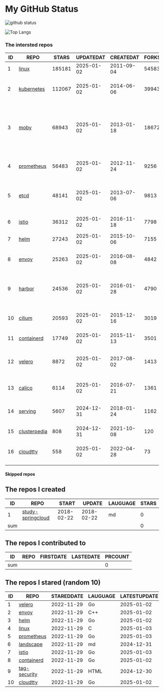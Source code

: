 # My GitHub Status

<img src="https://github-readme-stats-1.yihong0618.vercel.app/api?username=daoqingniu&show_icons=true&&&hide_title=true&count_private=true" alt="github status" />

![Top Langs](https://github-readme-stats-1.yihong0618.vercel.app/api/top-langs/?username=daoqingniu&layout=compact)

<!--START_SECTION:github_repos-->
### The intersted repos
| ID |                              REPO                               | STARS  | UPDATEDAT  | CREATEDAT  | FORKSCOUNT |                                                DESCRIPTIONS                                                |
|----|-----------------------------------------------------------------|--------|------------|------------|------------|------------------------------------------------------------------------------------------------------------|
|  1 | [linux](https://github.com/torvalds/linux)                      | 185181 | 2025-01-02 | 2011-09-04 |      54583 | Linux kernel source tree                                                                                   |
|  2 | [kubernetes](https://github.com/kubernetes/kubernetes)          | 112067 | 2025-01-02 | 2014-06-06 |      39943 | Production-Grade Container Scheduling and Management                                                       |
|  3 | [moby](https://github.com/moby/moby)                            |  68943 | 2025-01-02 | 2013-01-18 |      18672 | The Moby Project - a collaborative project for the container ecosystem to assemble container-based systems |
|  4 | [prometheus](https://github.com/prometheus/prometheus)          |  56483 | 2025-01-02 | 2012-11-24 |       9256 | The Prometheus monitoring system and time series database.                                                 |
|  5 | [etcd](https://github.com/etcd-io/etcd)                         |  48141 | 2025-01-02 | 2013-07-06 |       9813 | Distributed reliable key-value store for the most critical data of a distributed system                    |
|  6 | [istio](https://github.com/istio/istio)                         |  36312 | 2025-01-02 | 2016-11-18 |       7798 | Connect, secure, control, and observe services.                                                            |
|  7 | [helm](https://github.com/helm/helm)                            |  27243 | 2025-01-02 | 2015-10-06 |       7155 | The Kubernetes Package Manager                                                                             |
|  8 | [envoy](https://github.com/envoyproxy/envoy)                    |  25263 | 2025-01-02 | 2016-08-08 |       4842 | Cloud-native high-performance edge/middle/service proxy                                                    |
|  9 | [harbor](https://github.com/goharbor/harbor)                    |  24536 | 2025-01-02 | 2016-01-28 |       4790 | An open source trusted cloud native registry project that stores, signs, and scans content.                |
| 10 | [cilium](https://github.com/cilium/cilium)                      |  20593 | 2025-01-02 | 2015-12-16 |       3019 | eBPF-based Networking, Security, and Observability                                                         |
| 11 | [containerd](https://github.com/containerd/containerd)          |  17749 | 2025-01-02 | 2015-11-13 |       3501 | An open and reliable container runtime                                                                     |
| 12 | [velero](https://github.com/vmware-tanzu/velero)                |   8872 | 2025-01-02 | 2017-08-02 |       1413 | Backup and migrate Kubernetes applications and their persistent volumes                                    |
| 13 | [calico](https://github.com/projectcalico/calico)               |   6114 | 2025-01-02 | 2016-07-21 |       1361 | Cloud native networking and network security                                                               |
| 14 | [serving](https://github.com/knative/serving)                   |   5607 | 2024-12-31 | 2018-01-24 |       1162 | Kubernetes-based, scale-to-zero, request-driven compute                                                    |
| 15 | [clusterpedia](https://github.com/clusterpedia-io/clusterpedia) |    808 | 2024-12-31 | 2021-10-08 |        120 | The Encyclopedia of Kubernetes clusters                                                                    |
| 16 | [cloudtty](https://github.com/cloudtty/cloudtty)                |    558 | 2025-01-02 | 2022-04-28 |         73 | A Friendly Kubernetes CloudShell (Web Terminal) !                                                          |



#### Skipped repos
<!--END_SECTION:github_repos-->

<!--START_SECTION:my_github-->
## The repos I created
| ID  |                                 REPO                                 |   START    |   UPDATE   | LAUGUAGE | STARS |
|-----|----------------------------------------------------------------------|------------|------------|----------|-------|
|   1 | [study-springcloud](https://github.com/daoqingniu/study-springcloud) | 2018-02-22 | 2018-02-22 | md       |     0 |
| sum |                                                                      |            |            |          |     0 |

## The repos I contributed to
| ID  | REPO | FIRSTDATE | LASTEDATE | PRCOUNT |
|-----|------|-----------|-----------|---------|
| sum |      |           |           |       0 |

## The repos I stared (random 10)
| ID |                          REPO                          | STAREDDATE | LAUGUAGE | LATESTUPDATE |
|----|--------------------------------------------------------|------------|----------|--------------|
|  1 | [velero](https://github.com/vmware-tanzu/velero)       | 2022-11-29 | Go       | 2025-01-02   |
|  2 | [envoy](https://github.com/envoyproxy/envoy)           | 2022-11-29 | C++      | 2025-01-02   |
|  3 | [helm](https://github.com/helm/helm)                   | 2022-11-29 | Go       | 2025-01-02   |
|  4 | [linux](https://github.com/torvalds/linux)             | 2022-11-29 | C        | 2025-01-03   |
|  5 | [prometheus](https://github.com/prometheus/prometheus) | 2022-11-29 | Go       | 2025-01-03   |
|  6 | [landscape](https://github.com/cncf/landscape)         | 2022-11-29 | md       | 2024-12-31   |
|  7 | [istio](https://github.com/istio/istio)                | 2022-11-29 | Go       | 2025-01-03   |
|  8 | [containerd](https://github.com/containerd/containerd) | 2022-11-29 | Go       | 2025-01-02   |
|  9 | [tag-security](https://github.com/cncf/tag-security)   | 2022-11-29 | HTML     | 2024-12-30   |
| 10 | [cloudtty](https://github.com/cloudtty/cloudtty)       | 2022-11-29 | Go       | 2025-01-02   |

<!--END_SECTION:my_github-->
